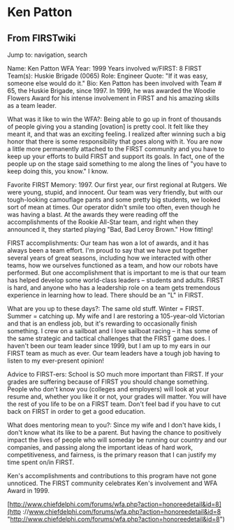 # Ken Patton

## From FIRSTwiki

Jump to: navigation, search

Name: Ken Patton WFA Year: 1999 Years involved w/FIRST: 8 FIRST Team(s): Huskie Brigade (0065) Role: Engineer Quote: "If it was easy, someone else would do it." Bio: Ken Patton has been involved with Team # 65, the Huskie Brigade, since 1997\. In 1999, he was awarded the Woodie Flowers Award for his intense involvement in FIRST and his amazing skills as a team leader.

What was it like to win the WFA?: Being able to go up in front of thousands of people giving you a standing [ovation] is pretty cool. It felt like they meant it, and that was an exciting feeling. I realized after winning such a big honor that there is some responsibility that goes along with it. You are now a little more permanently attached to the FIRST community and you have to keep up your efforts to build FIRST and support its goals. In fact, one of the people up on the stage said something to me along the lines of "you have to keep doing this, you know." I know.

Favorite FIRST Memory: 1997\. Our first year, our first regional at Rutgers. We were young, stupid, and innocent. Our team was very friendly, but with our tough-looking camouflage pants and some pretty big students, we looked sort of mean at times. Our operator didn't smile too often, even though he was having a blast. At the awards they were reading off the accomplishments of the Rookie All-Star team, and right when they announced it, they started playing "Bad, Bad Leroy Brown." How fitting!

FIRST accomplishments: Our team has won a lot of awards, and it has always been a team effort. I'm proud to say that we have put together several years of great seasons, including how we interacted with other teams, how we ourselves functioned as a team, and how our robots have performed. But one accomplishment that is important to me is that our team has helped develop some world-class leaders – students and adults. FIRST is hard, and anyone who has a leadership role on a team gets tremendous experience in learning how to lead. There should be an "L" in FIRST.

What are you up to these days?: The same old stuff. Winter = FIRST. Summer = catching up. My wife and I are restoring a 105-year-old Victorian and that is an endless job, but it's rewarding to occasionally finish something. I crew on a sailboat and I love sailboat racing – it has some of the same strategic and tactical challenges that the FIRST game does. I haven't been our team leader since 1999, but I am up to my ears in our FIRST team as much as ever. Our team leaders have a tough job having to listen to my ever-present opinion!

Advice to FIRST-ers: School is SO much more important than FIRST. If your grades are suffering because of FIRST you should change something. People who don't know you (colleges and employers) will look at your resume and, whether you like it or not, your grades will matter. You will have the rest of you life to be on a FIRST team. Don't feel bad if you have to cut back on FIRST in order to get a good education.

What does mentoring mean to you?: Since my wife and I don't have kids, I don't know what its like to be a parent. But having the chance to positively impact the lives of people who will someday be running our country and our companies, and passing along the important ideas of hard work, competitiveness, and fairness, is the primary reason that I can justify my time spent on/in FIRST.

Ken's accomplishments and contributions to this program have not gone unnoticed. The FIRST community celebrates Ken's involvement and WFA Award in 1999.

[http://www.chiefdelphi.com/forums/wfa.php?action=honoreedetail&id=8](http
://www.chiefdelphi.com/forums/wfa.php?action=honoreedetail&id=8 "http://www.chiefdelphi.com/forums/wfa.php?action=honoreedetail&id=8")
